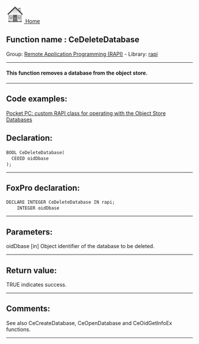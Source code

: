 [<img src="../../images/home.png"> Home ](https://github.com/VFPX/Win32API)  

## Function name : CeDeleteDatabase
Group: [Remote Application Programming (RAPI)](../../functions_group.md#Remote_Application_Programming_(RAPI))  -  Library: [rapi](../../libraries.md#rapi)  
***  


#### This function removes a database from the object store.
***  


## Code examples:
[Pocket PC: custom RAPI class for operating with the Object Store Databases](../../samples/sample_445.md)  

## Declaration:
```foxpro  
BOOL CeDeleteDatabase(
  CEOID oidDbase
);  
```  
***  


## FoxPro declaration:
```foxpro  
DECLARE INTEGER CeDeleteDatabase IN rapi;
	INTEGER oidDbase  
```  
***  


## Parameters:
oidDbase 
[in] Object identifier of the database to be deleted.  
***  


## Return value:
TRUE indicates success.  
***  


## Comments:
See also CeCreateDatabase, CeOpenDatabase and CeOidGetInfoEx functions.  
  
***  

